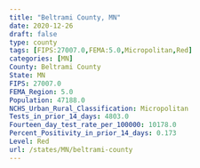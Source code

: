 ```yaml
---
title: "Beltrami County, MN"
date: 2020-12-26
draft: false
type: county
tags: [FIPS:27007.0,FEMA:5.0,Micropolitan,Red]
categories: [MN]
County: Beltrami County
State: MN
FIPS: 27007.0
FEMA_Region: 5.0
Population: 47188.0
NCHS_Urban_Rural_Classification: Micropolitan
Tests_in_prior_14_days: 4803.0
Fourteen_day_test_rate_per_100000: 10178.0
Percent_Positivity_in_prior_14_days: 0.173
Level: Red
url: /states/MN/beltrami-county
---
```




